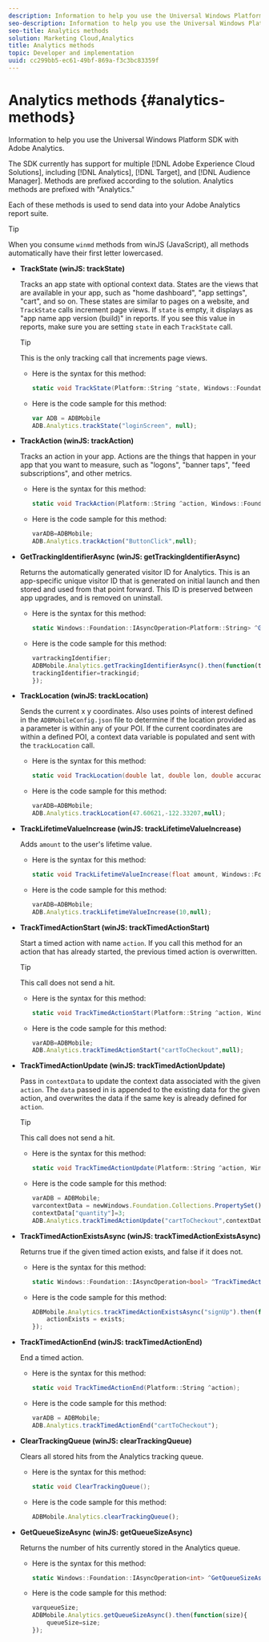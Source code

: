 ```yaml
---
description: Information to help you use the Universal Windows Platform SDK with Adobe Analytics.
seo-description: Information to help you use the Universal Windows Platform SDK with Adobe Analytics.
seo-title: Analytics methods
solution: Marketing Cloud,Analytics
title: Analytics methods
topic: Developer and implementation
uuid: cc299bb5-ec61-49bf-869a-f3c3bc83359f
---
```


# Analytics methods {#analytics-methods}

Information to help you use the Universal Windows Platform SDK with Adobe Analytics.

The SDK currently has support for multiple [!DNL Adobe Experience Cloud Solutions], including [!DNL Analytics], [!DNL Target], and [!DNL Audience Manager]. Methods are prefixed according to the solution. Analytics methods are prefixed with "Analytics."

Each of these methods is used to send data into your Adobe Analytics report suite.

>[!TIP]
>
>When you consume `winmd` methods from winJS (JavaScript), all methods automatically have their first letter lowercased.

* **TrackState (winJS: trackState)**

  Tracks an app state with optional context data. States are the views that are available in your app, such as "home dashboard", "app settings", "cart", and so on. These states are similar to pages on a website, and `TrackState` calls increment page views. 
  If `state` is empty, it displays as "app name app version (build)" in reports. If you see this value in reports, make sure you are setting `state` in each `TrackState` call. 
  
  >[!TIP]
  >
  >This is the only tracking call that increments page views. 

  * Here is the syntax for this method:

    ```csharp
    static void TrackState(Platform::String ^state, Windows::Foundation::Collections::IMap<Platform::String^, Platform::Object> ^contextData); 
    ```

  * Here is the code sample for this method:

    ```js
    var ADB = ADBMobile
    ADB.Analytics.trackState("loginScreen", null);
    ```

* **TrackAction (winJS: trackAction)**

  Tracks an action in your app. Actions are the things that happen in your app that you want to measure, such as "logons", "banner taps", "feed subscriptions", and other metrics.

  * Here is the syntax for this method:

    ```csharp
    static void TrackAction(Platform::String ^action, Windows::Foundation::Collections::IMap<Platform::String^, Platform::Object> ^contextData); 
    ```

  * Here is the code sample for this method:

    ```js
    varADB=ADBMobile; 
    ADB.Analytics.trackAction("ButtonClick",null); 
    ```

* **GetTrackingIdentifierAsync (winJS: getTrackingIdentifierAsync)**

  Returns the automatically generated visitor ID for Analytics. This is an app-specific unique visitor ID that is generated on initial launch and then stored and used from that point forward. This ID is preserved between app upgrades, and is removed on uninstall. 

  * Here is the syntax for this method:
  
    ```csharp
    static Windows::Foundation::IAsyncOperation<Platform::String> ^GetTrackingIdentifierAsync(); 
    ```

  * Here is the code sample for this method:

    ```js
    vartrackingIdentifier; 
    ADBMobile.Analytics.getTrackingIdentifierAsync().then(function(trackingid){
    trackingIdentifier=trackingid;
    });
    ```

* **TrackLocation (winJS: trackLocation)**

  Sends the current x y coordinates. Also uses points of interest defined in the `ADBMobileConfig.json` file to determine if the location provided as a parameter is within any of your POI. If the current coordinates are within a defined POI, a context data variable is populated and sent with the `trackLocation` call.

  * Here is the syntax for this method:

    ```csharp
    static void TrackLocation(double lat, double lon, double accuracy, Windows::Foundation::Collections::IMap<Platform::String^, Platform::Object> ^contextData);
    ```

  * Here is the code sample for this method:

    ```js
    varADB=ADBMobile; 
    ADB.Analytics.trackLocation(47.60621,-122.33207,null);
    ```

* **TrackLifetime​ValueIncrease (winJS: trackLifetime​ValueIncrease)**

  Adds `amount` to the user's lifetime value.

  * Here is the syntax for this method:

    ```csharp
    static void TrackLifetimeValueIncrease(float amount, Windows::Foundation::Collections::IMap<Platform::String^, Platform::Object> ^contextData); 
    ```

  * Here is the code sample for this method:

    ```js
    varADB=ADBMobile;
    ADB.Analytics.trackLifetimeValueIncrease(10,null);
    ```

* **TrackTimed​ActionStart (winJS: trackTimed​ActionStart)**

  Start a timed action with name `action`. If you call this method for an action that has already started, the previous timed action is overwritten. 
  
  >[!TIP]
  >
  >This call does not send a hit.

  * Here is the syntax for this method:

    ```csharp
    static void TrackTimedActionStart(Platform::String ^action, Windows::Foundation::Collections::IMap<Platform::String^, Platform::Object^> ^contextData); 
    ```

  * Here is the code sample for this method:

    ```js
    varADB=ADBMobile;
    ADB.Analytics.trackTimedActionStart("cartToCheckout",null); 
    ```

* **TrackTimed​ActionUpdate (winJS: trackTimed​ActionUpdate)**

  Pass in `contextData` to update the context data associated with the given `action`. The `data` passed in is appended to the existing data for the given action, and overwrites the data if the same key is already defined for `action`. 
  
  >[!TIP]
  >
  >This call does not send a hit. 

  * Here is the syntax for this method:

    ```csharp
    static void TrackTimedActionUpdate(Platform::String ^action, Windows::Foundation::Collections::IMap<Platform::String^, Platform::Object> ^contextData); 
    ```

  * Here is the code sample for this method:

    ```js
    varADB = ADBMobile;
    varcontextData = newWindows.Foundation.Collections.PropertySet();
    contextData["quantity"]=3; 
    ADB.Analytics.trackTimedActionUpdate("cartToCheckout",contextData);
    ```

* **TrackTimedActionExistsAsync (winJS: trackTimedActionExistsAsync)**

  Returns true if the given timed action exists, and false if it does not. 

  * Here is the syntax for this method:

    ```csharp
    static Windows::Foundation::IAsyncOperation<bool> ^TrackTimedActionExistsAsync(Platform::String ^action); 
    ```

  * Here is the code sample for this method:

    ```js
    ADBMobile.Analytics.trackTimedActionExistsAsync("signUp").then(function(exists){ 
        actionExists = exists; 
    });
    ```

* **TrackTimed​ActionEnd (winJS: trackTimed​ActionEnd)**

  End a timed action. 

  * Here is the syntax for this method:

    ```csharp
    static void TrackTimedActionEnd(Platform::String ^action);
    ```

  * Here is the code sample for this method:

    ```js
    varADB = ADBMobile; 
    ADB.Analytics.trackTimedActionEnd("cartToCheckout"); 
    ```

* **ClearTrackingQueue (winJS: clearTrackingQueue)**

  Clears all stored hits from the Analytics tracking queue.

  * Here is the syntax for this method:

    ```csharp
    static void ClearTrackingQueue();
    ```

  * Here is the code sample for this method:

    ```js
    ADBMobile.Analytics.clearTrackingQueue();
    ```

* **GetQueueSizeAsync (winJS: getQueueSizeAsync)**

  Returns the number of hits currently stored in the Analytics queue. 

  * Here is the syntax for this method:

    ```csharp
    static Windows::Foundation::IAsyncOperation<int> ^GetQueueSizeAsync();
    ```

  * Here is the code sample for this method:

    ```js
    varqueueSize;
    ADBMobile.Analytics.getQueueSizeAsync().then(function(size){ 
        queueSize=size;
    });
    ```